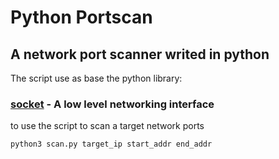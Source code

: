 # Python Portscan

## A network port scanner writed in python

The script use as base the python library:

### [socket]('https://docs.python.org/3/library/socket.html') - A low level networking interface

to use the script to scan a target network ports

```shell
python3 scan.py target_ip start_addr end_addr
```
